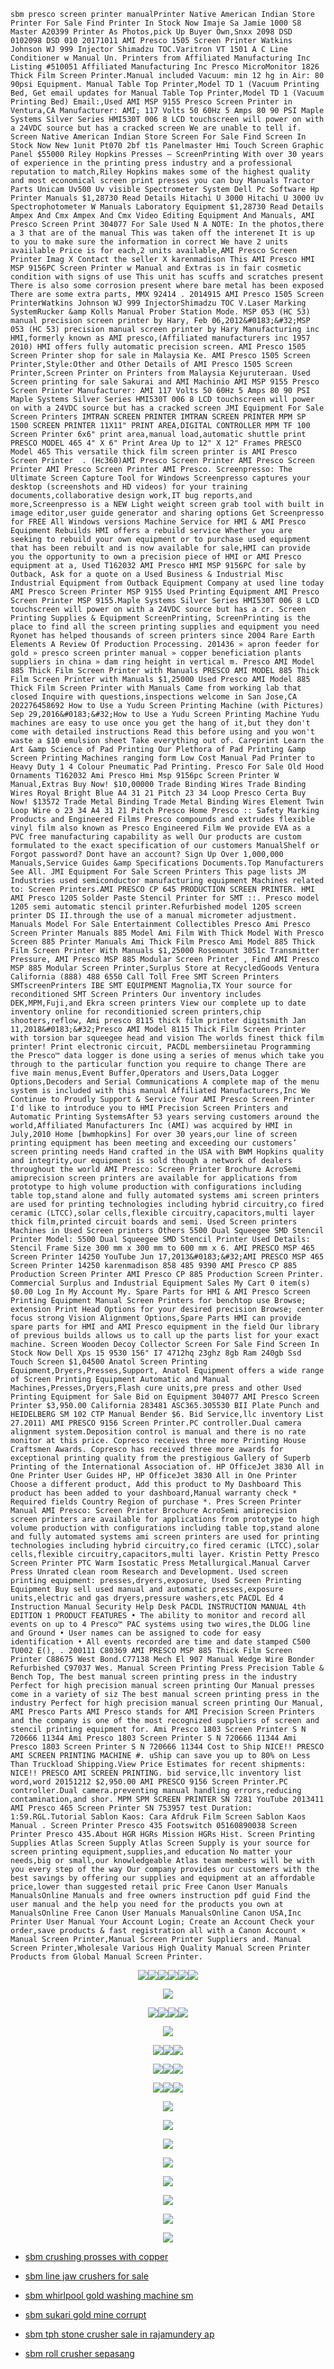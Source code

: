 
```
sbm presco screen printer manualPrinter Native American Indian Store Printer For Sale Find Printer In Stock Now Imaje Sa Jamie 1000 S8 Master A20399 Printer As Photos,pick Up Buyer Own,Snxx 2098 DSD 0102098 DSD 010 20171011 AMI Presco 1505 Screen Printer Watkins Johnson WJ 999 Injector Shimadzu TOC.Varitron VT 1501 A C Line Conditioner w Manual Un. Printers from Affiliated Manufacturing Inc Listing #510051 Affiliated Manufacturing Inc Presco MicroMonitor 1826 Thick Film Screen Printer.Manual included Vacuum: min 12 hg in Air: 80 90psi Equipment. Manual Table Top Printer,Model TD 1 (Vacuum Printing Bed, Get email updates for Manual Table Top Printer,Model TD 1 (Vacuum Printing Bed) Email:,Used AMI MSP 9155 Presco Screen Printer in Ventura,CA Manufacturer: AMI; 117 Volts 50 60Hz 5 Amps 80 90 PSI Maple Systems Silver Series HMI530T 006 8 LCD touchscreen will power on with a 24VDC source but has a cracked screen We are unable to tell if. Screen Native American Indian Store Screen For Sale Find Screen In Stock Now New 1unit Pt070 2bf t1s Panelmaster Hmi Touch Screen Graphic Panel $55000 Riley Hopkins Presses — ScreenPrinting With over 30 years of experience in the printing press industry and a professional reputation to match,Riley Hopkins makes some of the highest quality and most economical screen print presses you can buy Manuals Tractor Parts Unicam Uv500 Uv visible Spectrometer System Dell Pc Software Hp Printer Manuals $1,28730 Read Details Hitachi U 3000 Hitachi U 3000 Uv Spectrophotometer W Manuals Laboratory Equipment $1,28730 Read Details Ampex And Cmx Ampex And Cmx Video Editing Equipment And Manuals, AMI Presco Screen Print 304077 For Sale Used N A NOTE: In the photos,there a 3 that are of the manual This was taken off the interenet It is up to you to make sure the information in correct We have 2 units avaiilable Price is for each,2 units available,AMI Presco Screen Printer Imag X Contact the seller X karenmadison This AMI Presco HMI MSP 9156PC Screen Printer w Manual and Extras is in fair cosmetic condition with signs of use This unit has scuffs and scratches present There is also some corrosion present where bare metal has been exposed There are some extra parts, MMX 92414 . 2014915 AMI Presco 1505 Screen PrinterWatkins Johnson WJ 999 InjectorShimadzu TOC V.Laser Marking SystemRucker &amp Kolls Manual Prober Station Mode. MSP 053 (HC 53) manual precision screen printer by Hary, Feb 06,2012&#0183;&#32;MSP 053 (HC 53) precision manual screen printer by Hary Manufacturing inc HMI,formerly known as AMI presco,(Affiliated manufacturers inc 1957 2010) HMI offers fully automatic precision screen. AMI Presco 1505 Screen Printer shop for sale in Malaysia Ke. AMI Presco 1505 Screen Printer,Style:Other and Other Details of AMI Presco 1505 Screen Printer,Screen Printer on Printers from Malaysia Kejuruteraan. Used Screen printing for sale Sakurai and AMI Machinio AMI MSP 9155 Presco Screen Printer Manufacturer: AMI 117 Volts 50 60Hz 5 Amps 80 90 PSI Maple Systems Silver Series HMI530T 006 8 LCD touchscreen will power on with a 24VDC source but has a cracked screen JMI Equipment For Sale Screen Printers IMTRAN SCREEN PRINTER IMTRAN SCREEN PRINTER MPM SP 1500 SCREEN PRINTER 11X11" PRINT AREA,DIGITAL CONTROLLER MPM TF 100 Screen Printer 6x6" print area,manual load,automatic shuttle print PRESCO MODEL 465 4" X 6" Print Area Up to 12" X 12" Frames PRESCO Model 465 This versatile thick film screen printer is AMI Presco Screen Printer  . (Hc360)AMI Presco Screen Printer AMI Presco Screen Printer AMI Presco Screen Printer AMI Presco. Screenpresso: The Ultimate Screen Capture Tool for Windows Screenpresso captures your desktop (screenshots and HD videos) for your training documents,collaborative design work,IT bug reports,and more,Screenpresso is a NEW Light weight screen grab tool with built in image editor,user guide generator and sharing options Get Screenpresso for FREE All Windows versions Machine Service for HMI & AMI Presco Equipment Rebuilds HMI offers a rebuild service Whether you are seeking to rebuild your own equipment or to purchase used equipment that has been rebuilt and is now available for sale,HMI can provide you the opportunity to own a precision piece of HMI or AMI Presco equipment at a, Used T162032 AMI Presco HMI MSP 9156PC for sale by Outback, Ask for a quote on a Used Business & Industrial Misc Industrial Equipment from Outback Equipment Company at used line today AMI Presco Screen Printer MSP 9155 Used Printing Equipment AMI Presco Screen Printer MSP 9155.Maple Systems Silver Series HMI530T 006 8 LCD touchscreen will power on with a 24VDC source but has a cr. Screen Printing Supplies & Equipment ScreenPrinting, ScreenPrinting is the place to find all the screen printing supplies and equipment you need Ryonet has helped thousands of screen printers since 2004 Rare Earth Elements A Review Of Production Processing. 201436 » apron feeder for gold » presco screen printer manual » copper beneficiation plants suppliers in china » dam ring height in vertical m. Presco AMI Model 885 Thick Film Screen Printer with Manuals PRESCO AMI MODEL 885 Thick Film Screen Printer with Manuals $1,25000 Used Presco AMI Model 885 Thick Film Screen Printer with Manuals Came from working lab that closed Inquire with questions,inspections welcome in San Jose,CA 202276458692 How to Use a Yudu Screen Printing Machine (with Pictures) Sep 29,2016&#0183;&#32;How to Use a Yudu Screen Printing Machine Yudu machines are easy to use once you get the hang of it,but they don't come with detailed instructions Read this before using and you won't waste a $10 emulsion sheet Take everything out of. Careprint Learn the Art &amp Science of Pad Printing Our Plethora of Pad Printing &amp Screen Printing Machines ranging form Low Cost Manual Pad Printer to Heavy Duty 1 4 Colour Pneumatic Pad Printing. Presco For Sale Old Hood Ornaments T162032 Ami Presco Hmi Msp 9156pc Screen Printer W Manual,Extras Buy Now! $10,00000 Trade Binding Wires Trade Binding Wires Royal Bright Blue A4 31 21 Pitch 23 34 Loop Presco Certa Buy Now! $13572 Trade Metal Binding Trade Metal Binding Wires Element Twin Loop Wire o 23 34 A4 31 21 Pitch Presco Home Presco :: Safety Marking Products and Engineered Films Presco compounds and extrudes flexible vinyl film also known as Presco Engineered Film We provide EVA as a PVC free manufacturing capability as well Our products are custom formulated to the exact specification of our customers ManualShelf or Forgot password? Dont have an account? Sign Up Over 1,000,000 Manuals,Service Guides &amp Specifications Documents.Top Manufacturers See All. JMI Equipment For Sale Screen Printers This page lists JM Industries used semiconductor manufacturing equipment Machines related to: Screen Printers.AMI PRESCO CP 645 PRODUCTION SCREEN PRINTER. HMI AMI Presco 1205 Solder Paste Stencil Printer for SMT ::. Presco model 1205 semi automatic stencil printer.Refurbished model 1205 screen printer DS II.through the use of a manual micrometer adjustment. Manuals Model For Sale Entertainment Collectibles Presco Ami Presco Screen Printer Manuals 885 Model Ami Film With Thick Model With Presco Screen 885 Printer Manuals Ami Thick Film Presco Ami Model 885 Thick Film Screen Printer With Manuals $1,25000 Rosemount 3051c Transmitter Pressure, AMI Presco MSP 885 Modular Screen Printer , Find AMI Presco MSP 885 Modular Screen Printer,Surplus Store at RecycledGoods Ventura California (888) 488 6550 Call Toll Free SMT Screen Printers SMTscreenPrinters IBE SMT EQUIPMENT Magnolia,TX Your source for reconditioned SMT Screen Printers Our inventory includes DEK,MPM,Fuji,and Ekra screen printers View our complete up to date inventory online for reconditionied screen printers,chip shooters,reflow, Ami presco 8115 thick film printer digitsmith Jan 11,2018&#0183;&#32;Presco AMI Model 8115 Thick Film Screen Printer with torsion bar squeegee head and vision The worlds finest thick film printer! Print electronic circuit, PACDL membersiinetau Programming the Presco™ data logger is done using a series of menus which take you through to the particular function you require to change There are five main menus,Event Buffer,Operators and Users,Data Logger Options,Decoders and Serial Communications A complete map of the menu system is included with this manual Affiliated Manufacturers,Inc We Continue to Proudly Support & Service Your AMI Presco Screen Printer I'd like to introduce you to HMI Precision Screen Printers and Automatic Printing SystemsAfter 53 years serving customers around the world,Affiliated Manufacturers Inc (AMI) was acquired by HMI in July,2010 Home [bwmhopkins] For over 30 years,our line of screen printing equipment has been meeting and exceeding our customers’ screen printing needs Hand crafted in the USA with BWM Hopkins quality and integrity,our equipment is sold though a network of dealers throughout the world AMI Presco: Screen Printer Brochure AcroSemi amiprecision screen printers are available for applications from prototype to high volume production with configurations including table top,stand alone and fully automated systems ami screen printers are used for printing technologies including hybrid circuitry,co fired ceramic (LTCC),solar cells,flexible circuitry,capacitors,multi layer thick film,printed circuit boards and semi. Used Screen printers Machines in Used Screen printers Others 5500 Dual Squeegee SMD Stencil Printer Model: 5500 Dual Squeegee SMD Stencil Printer Used Details: Stencil Frame Size 300 mm x 300 mm to 600 mm x 6. AMI PRESCO MSP 465 Screen Printer 14250 YouTube Jun 17,2013&#0183;&#32;AMI PRESCO MSP 465 Screen Printer 14250 karenmadison 858 485 9390 AMI Presco CP 885 Production Screen Printer AMI Presco CP 885 Production Screen Printer. Commercial Surplus and Industrial Equipment Sales My Cart 0 item(s) $0.00 Log In My Account My. Spare Parts for HMI & AMI Presco Screen Printing Equipment Manual Screen Printers for benchtop use Browse; extension Print Head Options for your desired precision Browse; center focus strong Vision Alignment Options,Spare Parts HMI can provide spare parts for HMI and AMI Presco equipment in the field Our library of previous builds allows us to call up the parts list for your exact machine. Screen Wooden Decoy Collector Screen For Sale Find Screen In Stock Now Dell Xps 15 9530 156" I7 4712hq 23ghz 8gb Ram 240gb Ssd Touch Screen $1,04500 Anatol Screen Printing Equipment,Dryers,Presses,Support, Anatol Equipment offers a wide range of Screen Printing Equipment Automatic and Manual Machines,Presses,Dryers,Flash cure units,pre press and other Used Printing Equipment for Sale Bid on Equipment 304077 AMI Presco Screen Printer $3,950.00 California 283481 ASC365.305530 BII Plate Punch and HEIDELBERG SM 102 CTP Manual Bender $6. Bid Service,llc inventory List 27.2011) AMI PRESCO 9156 Screen Printer.PC controller.Dual camera alignment system.Deposition control is manual and there is no rate monitor at this price. Copresco receives three more Printing House Craftsmen Awards. Copresco has received three more awards for exceptional printing quality from the prestigious Gallery of Superb Printing of the International Association of. HP OfficeJet 3830 All in One Printer User Guides HP, HP OfficeJet 3830 All in One Printer Choose a different product, Add this product to My Dashboard This product has been added to your dashboard,Manual warranty check * Required fields Country Region of purchase *. Pres Screen Printer Manual AMI Presco: Screen Printer Brochure AcroSemi amiprecision screen printers are available for applications from prototype to high volume production with configurations including table top,stand alone and fully automated systems ami screen printers are used for printing technologies including hybrid circuitry,co fired ceramic (LTCC),solar cells,flexible circuitry,capacitors,multi layer. Kristin Petty Presco Screen Printer PTC Warm Isostatic Press Metallurgical.Manual Carver Press Unrated clean room Research and Development. Used screen printing equipment: presses,dryers,exposure, Used Screen Printing Equipment Buy sell used manual and automatic presses,exposure units,electric and gas dryers,pressure washers,etc PACDL Ed 4 Instruction Manual Security Help Desk PACDL INSTRUCTION MANUAL 4th EDITION 1 PRODUCT FEATURES • The ability to monitor and record all events on up to 4 Presco™ PAC systems using two wires,the DLOG line and Ground • User names can be assigned to code for easy identification • All events recorded are time and date stamped C500 TU002 E(), . 200111 C80369 AMI PRESCO MSP 885 Thick Film Screen Printer C88675 West Bond.C77138 Mech El 907 Manual Wedge Wire Bonder Refurbished C97037 Wes. Manual Screen Printing Press Precision Table & Bench Top, The best manual screen printing press in the industry Perfect for high precision manual screen printing Our Manual presses come in a variety of siz The best manual screen printing press in the industry Perfect for high precision manual screen printing Our Manual, AMI Presco Parts AMI Presco stands for AMI Precision Screen Printers and the company is one of the most recognized suppliers of screen and stencil printing equipment for. Ami Presco 1803 Screen Printer S N 720666 11344 Ami Presco 1803 Screen Printer S N 720666 11344 Ami Presco 1803 Screen Printer S N 720666 11344 Cost to Ship NICE!! PRESCO AMI SCREEN PRINTING MACHINE #. uShip can save you up to 80% on Less Than Truckload Shipping.View Price Estimates for recent shipments: NICE!! PRESCO AMI SCREEN PRINTING. bid service,llc inventory list word,word 20151212 $2,950.00 AMI PRESCO 9156 Screen Printer.PC controller.Dual camera.preventing manual handling errors,reducing contamination,and shor. MPM SPM SCREEN PRINTER SN 7281 YouTube 2013411 AMI Presco 465 Screen Printer SN 753957 test Duration: 1:59.RGL.Tutorial Sablon Kaos: Cara Afdruk Film Screen Sablon Kaos Manual . Screen Printer Presco 435 Footswitch 05160890038 Screen Printer Presco 435.About HGR HGRs Mission HGRs Hist. Screen Printing Supplies Atlas Screen Supply Atlas Screen Supply is your source for screen printing equipment,supplies,and education No matter your needs,big or small,our knowledgeable Atlas team members will be with you every step of the way Our company provides our customers with the best savings by offering our supplies and equipment at an affordable price,lower than suggested retail pric Free Canon User Manuals ManualsOnline Manuals and free owners instruction pdf guid Find the user manual and the help you need for the products you own at ManualsOnline Free Canon User Manuals ManualsOnline Canon USA,Inc Printer User Manual Your Account Login; Create an Account Check your order,save products & fast registration all with a Canon Account × Manual Screen Printer,Manual Screen Printer Suppliers and. Manual Screen Printer,Wholesale Various High Quality Manual Screen Printer Products from Global Manual Screen Printer. 
```

<div align="center">
  
<a rel="nofollow" href="https://m.shibang-china.com?f=github&k=sbm+presco+screen+printer+manual"><img src="https://static.shibang-china.com/en/l.png"></a><img src="https://static.shibang-china.com/en/hw.png"><a rel="nofollow" href="https://m.shibang-china.com/product/?f=github&k=sbm+presco+screen+printer+manual"><img src="https://static.shibang-china.com/en/p.png"></a><a rel="nofollow" href="https://m.shibang-china.com/cases/?f=github&k=sbm+presco+screen+printer+manual"><img src="https://static.shibang-china.com/en/c.png"></a><a rel="nofollow" href="https://m.shibang-china.com/news/?f=github&k=sbm+presco+screen+printer+manual"><img src="https://static.shibang-china.com/en/n.png"></a><a rel="nofollow" href="https://m.shibang-china.com?f=github&k=sbm+presco+screen+printer+manual"><img src="https://static.shibang-china.com/en/m.png"></a>

<a rel="nofollow" href="https://m.shibang-china.com/product/?f=github&k=sbm+presco+screen+printer+manual"><img src="https://static.shibang-china.com/en/b.jpg"></a>
  
<a rel="nofollow" href="https://m.shibang-china.com/solution-aggregate.html?f=github&k=sbm+presco+screen+printer+manual"><img src="https://static.shibang-china.com/en/a.jpg"></a><a rel="nofollow" href="https://m.shibang-china.com/solution-mine.html?f=github&k=sbm+presco+screen+printer+manual"><img src="https://static.shibang-china.com/en/m.jpg"></a><a rel="nofollow" href="https://m.shibang-china.com/solution-mill.html?f=github&k=sbm+presco+screen+printer+manual"><img src="https://static.shibang-china.com/en/g.jpg"></a><a rel="nofollow" href="https://m.shibang-china.com/solution-epc.html?f=github&k=sbm+presco+screen+printer+manual"><img src="https://static.shibang-china.com/en/e.jpg"></a>

<a rel="nofollow" href="https://m.shibang-china.com/product/?f=github&k=sbm+presco+screen+printer+manual"><img src="https://static.shibang-china.com/en/a-p.png"></a>

<a rel="nofollow" href="https://m.shibang-china.com/product/crusher/c6x.html?f=github&k=sbm+presco+screen+printer+manual"><img src="https://static.shibang-china.com/en/j.jpg"></a><a rel="nofollow" href="https://m.shibang-china.com/product/crusher/ci5x.html?f=github&k=sbm+presco+screen+printer+manual"><img src="https://static.shibang-china.com/en/i.jpg"></a><a rel="nofollow" href="https://m.shibang-china.com/product/crusher/hst.html?f=github&k=sbm+presco+screen+printer+manual"><img src="https://static.shibang-china.com/en/c.jpg"></a>

<a rel="nofollow" href="https://m.shibang-china.com/product/mill/mtw.html?f=github&k=sbm+presco+screen+printer+manual"><img src="https://static.shibang-china.com/en/mtw.jpg"></a><a rel="nofollow" href="https://m.shibang-china.com/product/mill/scm.html?f=github&k=sbm+presco+screen+printer+manual"><img src="https://static.shibang-china.com/en/scm.jpg"></a><a rel="nofollow" href="https://m.shibang-china.com/product/mill/lm.html?f=github&k=sbm+presco+screen+printer+manual"><img src="https://static.shibang-china.com/en/lm.jpg"></a>

<a rel="nofollow" href="https://m.shibang-china.com/product/sand/vsi6x.html?f=github&k=sbm+presco+screen+printer+manual"><img src="https://static.shibang-china.com/en/6x.jpg"></a><a rel="nofollow" href="https://m.shibang-china.com/product/sand/vu.html?f=github&k=sbm+presco+screen+printer+manual"><img src="https://static.shibang-china.com/en/vu.jpg"></a><a rel="nofollow" href="https://m.shibang-china.com/product/mobile/klun.html?f=github&k=sbm+presco+screen+printer+manual"><img src="https://static.shibang-china.com/en/k.jpg"></a>

<a rel="nofollow" href="https://m.shibang-china.com/cases/?f=github&k=sbm+presco+screen+printer+manual"><img src="https://static.shibang-china.com/en/case.png"></a>

<a rel="nofollow" href="https://m.shibang-china.com/cases/aggregate/202.html?f=github&k=sbm+presco+screen+printer+manual"><img src="https://static.shibang-china.com/en/c-1.jpg"></a>

<a rel="nofollow" href="https://m.shibang-china.com/cases/aggregate/203.html?f=github&k=sbm+presco+screen+printer+manual"><img src="https://static.shibang-china.com/en/c-2.jpg"></a>

<a rel="nofollow" href="https://m.shibang-china.com/cases/mill/123.html?f=github&k=sbm+presco+screen+printer+manual"><img src="https://static.shibang-china.com/en/c-3.jpg"></a>

<a rel="nofollow" href="https://m.shibang-china.com/contact_us.html?f=github&k=sbm+presco+screen+printer+manual"><img src="https://static.shibang-china.com/en/contact.png"></a>

<a rel="nofollow" href="https://swt.shibang-china.com/?f=github&k=sbm+presco+screen+printer+manual"><img src="https://static.shibang-china.com/en/chat.png"></a>

<a rel="nofollow" href="https://whatsapp.shibangsoft.com/WhatsApp.php?f=github&k=sbm+presco+screen+printer+manual"><img src="https://static.shibang-china.com/en/whatsapp.png"></a>

<a rel="nofollow" href="https://m.shibang-china.com/?f=github&k=sbm+presco+screen+printer+manual"><img src="https://static.shibang-china.com/en/website.png"></a>

</div>


* [sbm crushing prosses with copper](sbm%20crushing%20prosses%20with%20copper.md)

* [sbm line jaw crushers for sale](sbm%20line%20jaw%20crushers%20for%20sale.md)

* [sbm whirlpool gold washing machine sm](sbm%20whirlpool%20gold%20washing%20machine%20sm.md)

* [sbm sukari gold mine corrupt](sbm%20sukari%20gold%20mine%20corrupt.md)

* [sbm tph stone crusher sale in rajamundery ap](sbm%20tph%20stone%20crusher%20sale%20in%20rajamundery%20ap.md)

* [sbm roll crusher sepasang](sbm%20roll%20crusher%20sepasang.md)